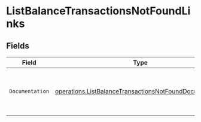 # ListBalanceTransactionsNotFoundLinks


## Fields

| Field                                                                                                                              | Type                                                                                                                               | Required                                                                                                                           | Description                                                                                                                        |
| ---------------------------------------------------------------------------------------------------------------------------------- | ---------------------------------------------------------------------------------------------------------------------------------- | ---------------------------------------------------------------------------------------------------------------------------------- | ---------------------------------------------------------------------------------------------------------------------------------- |
| `Documentation`                                                                                                                    | [operations.ListBalanceTransactionsNotFoundDocumentation](../../models/operations/listbalancetransactionsnotfounddocumentation.md) | :heavy_check_mark:                                                                                                                 | The URL to the generic Mollie API error handling guide.                                                                            |